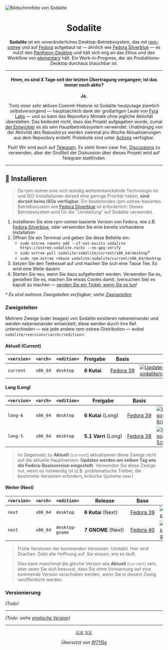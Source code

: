 ![Bildschirmfoto von Sodalite](https://git.zio.sh/sodaliterocks/lfs/media/branch/main/graphics/screenshot/screenshot.png?u=7)

<h1 align="center">
    Sodalite
</h1>

<p align="center">
    <strong>Sodalite</strong> ist ein unveränderliches Desktop-Betriebssystem, das mit <a href="https://coreos.github.io/rpm-ostree/">rpm-ostree</a> und auf <a href="https://getfedora.org/">Fedora</a> aufgebaut ist &mdash; ähnlich wie <a href="https://silverblue.fedoraproject.org/">Fedora Silverblue</a> &mdash; es nutzt den <a href="https://elementary.io/docs/learning-the-basics">Pantheon-Desktop</a> und hält sich eng an das Ethos und den Workflow von <a href="https://elementary.io/open-source">elementary</a> hält. Ein Work-in-Progress, der als Produktions-Desktop durchaus brauchbar ist.
</p>

---

<h4 align="center">
    Hmm, es sind X Tage seit der letzten Übertragung vergangen; ist das immer noch aktiv?
</h4>

<p align="center">
    <strong>Ja.</strong>
</p>

<p align="center">
    Trotz einer sehr aktiven Commit-Historie ist Sodalite heutzutage ziemlich selbstversorgend &mdash; hauptsächlich dank der großartigen Leute von <a href="https://fyralabs.com">Fyra Labs</a> &mdash; und so kann das Repository Monate ohne jegliche Aktivität überstehen. Das bedeutet nicht, dass das Projekt aufgegeben wurde, zumal <a href="https://github.com/electricduck">der Entwickler</a> es als sein Hauptbetriebssystem verwendet. Unabhängig von der Aktivität des Repositorys werden zweimal pro Woche Aktualisierungen aus dem Repository erstellt: Protokolle sind unter <a href="https://github.com/sodaliterocks/sodalite/actions">Actions</a> verfügbar.
</p>

<p align="center">
    Psst! Wir sind auch auf <a href="https://t.me/sodalitechat">Telegram</a>. Es steht Ihnen zwar frei, <a href="https://github.com/sodaliterocks/sodalite/discussions">Discussions</a> zu verwenden, aber der Großteil der Diskussion über dieses Projekt wird auf Telegram stattfinden.
</p>

---

## 🎉 Installieren

> Da rpm-ostree eine sich ständig weiterentwickelnde Technologie ist und ISO-Installationen derzeit eine geringe Priorität haben, **sind derzeit keine ISOs verfügbar**. Ein bestehendes rpm-ostree-basiertes Betriebssystem wie [Fedora Silverblue](https://silverblue.fedoraproject.org/) ist erforderlich: Dieses Betriebssystem wird für die "Umstellung" auf Sodalite verwendet.

1. Installieren Sie eine rpm-ostree-basierte Version von Fedora, wie z.B. [Fedora Silverblue](https://silverblue.fedoraproject.org/), oder verwenden Sie eine bereits vorhandene Installation
2. Öffnen Sie ein Terminal und geben Sie diese Befehle ein:
   - `sudo ostree remote add --if-not-exists sodalite https://ostree.sodalite.rocks --no-gpg-verify`
   - `sudo ostree pull sodalite:sodalite/current/x86_64/desktop`*
   - `sudo rpm-ostree rebase sodalite:sodalite/current/x86_64/desktop`
3. Setzen Sie den Teekessel auf und machen Sie sich eine Tasse Tee. Es wird eine Weile dauern
4. Starten Sie neu, wenn Sie dazu aufgefordert werden. Verwenden Sie es, genießen Sie es, machen Sie etwas Cooles damit, (versuchen Sie) es kaputt zu machen &mdash; [senden Sie ein Ticket, wenn Sie es tun](https://github.com/sodaliterocks/sodalite/issues/new)!

_* Es sind mehrere Zweigstellen verfügbar; siehe [Zweigstellen](#zweigstellen)_

### Zweigstellen

Mehrere Zweige (oder Images) von Sodalite existieren nebeneinander und werden nebeneinander entwickelt; diese werden durch ihre Ref. unterschieden &mdash; wie jede andere rpm-ostree-Distribution &mdash; wobei `sodalite/<version>/<arch>/<edition>`:

#### Aktuell (Current)

|**`<version>`**|**`<arch>`**|**`<edition>`**|Freigabe|Basis|Status|
|-|-|-|-|-|-|
|`current`|`x86_64`|`desktop`|**6&#160;Kutai**&#160;|[Fedora&#160;39](https://docs.fedoraproject.org/en-US/releases/f39/)|[![Update: sodalite/current/x86_64/desktop](https://img.shields.io/github/actions/workflow/status/sodaliterocks/sodalite/update__sodalite.current.x86_64.desktop.yml?label=current%2Fx86_64%2Fdesktop)](https://github.com/sodaliterocks/sodalite/actions/workflows/update__sodalite.current.x86_64.desktop.yml)|

#### Lang (Long)

|**`<version>`**|**`<arch>`**|**`<edition>`**|Freigabe|Basis|Status|
|-|-|-|-|-|-|
|`long-6`|`x86_64`|`desktop`|**6&#160;Kutai**&#160;(Long)|[Fedora&#160;39](https://docs.fedoraproject.org/en-US/releases/f39/)|[![Update: sodalite/long-6/x86_64/desktop](https://img.shields.io/github/actions/workflow/status/sodaliterocks/sodalite/update__sodalite.long-6.x86_64.desktop.yml?label=long-6%2Fx86_64%2Fdesktop)](https://github.com/sodaliterocks/sodalite/actions/workflows/update__sodalite.long-6.x86_64.desktop.yml)|
|`long-5`|`x86_64`|`desktop`|**5.1&#160;Varri**&#160;(Long)|[Fedora&#160;38](https://docs.fedoraproject.org/en-US/releases/f38/)|[![Update: sodalite/long-5/x86_64/desktop](https://img.shields.io/github/actions/workflow/status/sodaliterocks/sodalite/update__sodalite.long-5.x86_64.desktop.yml?label=long-5%2Fx86_64%2Fdesktop)](https://github.com/sodaliterocks/sodalite/actions/workflows/update__sodalite.long-5.x86_64.desktop.yml)|

> Im Gegensatz zu **Aktuell** (`current`) aktualisieren diese Zweige nicht auf die aktuelle Hauptversion: **Updates werden am selben Tag wie die Fedora-Basisversion eingestellt**. Verwenden Sie diese Zweige nur, wenn es notwendig ist (z.B. problematische Treiber, die bestimmte Versionen erfordern, kritische Systeme usw.)

#### Weiter (Next)

|**`<version>`**|**`<arch>`**|**`<edition>`**|Release|Base|Status|
|-|-|-|-|-|-|
|`next`|`x86_64`|`desktop`|**6&#160;Kutai**&#160;(Next)&#160;|[Fedora&#160;39](https://docs.fedoraproject.org/en-US/releases/f39/)|[![Update: sodalite/next/x86_64/desktop](https://img.shields.io/github/actions/workflow/status/sodaliterocks/sodalite/update__sodalite.next.x86_64.desktop.yml?label=next%2Fx86_64%2Fdesktop)](https://github.com/sodaliterocks/sodalite/actions/workflows/update__sodalite.next.x86_64.desktop.yml)|
|`next`|`x86_64`|`desktop-gnome`|**7&#160;GNOME**&#160;(Next)&#160;|[Fedora&#160;40](https://docs.fedoraproject.org/en-US/releases/f40/)|[![Update: sodalite/next/x86_64/desktop-gnome](https://img.shields.io/github/actions/workflow/status/sodaliterocks/sodalite/update__sodalite.next.x86_64.desktop.yml?label=next%2Fx86_64%2Fdesktop-gnome)](https://github.com/sodaliterocks/sodalite/actions/workflows/update__sodalite.next.x86_64.desktop-gnome.yml)|

> Frühe Versionen der kommenden Versionen. Unstabil. Hier sind Drachen. Gebt alle Hoffnung auf. Sie wissen, wie es läuft.
>
> Dies kann manchmal die gleiche Version wie **Aktuell** (`current`) sein, aber seien Sie sich bewusst, dass Sie ohne Vorwarnung auf eine kommende Version verschoben werden, wenn Sie in diesem Zweig veröffentlicht werden.

### Versionierung

_(Todo)_

---

_(Todo: siehe [englische Version](../../README.md))_

---

<p align="center">
  <a href="../../README.md">🇬🇧</a>
  <a href="README.de.md">🇩🇪</a>
</p>

<p align="center">
    <i>Übersetzt von <a href="https://github.com/sodaliterocks/sodalite/blob/9f7115eaac6b2817396a213690cd628271caf602/README.md">9f7115e</a></i>
</p>
